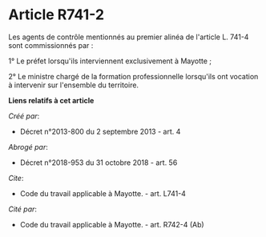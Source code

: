 # Article R741-2

Les agents de contrôle mentionnés au premier alinéa de l'article L. 741-4 sont commissionnés par : 

1° Le préfet lorsqu'ils interviennent exclusivement à Mayotte ; 

2° Le ministre chargé de la formation professionnelle lorsqu'ils ont vocation à intervenir sur l'ensemble du territoire.

**Liens relatifs à cet article**

_Créé par_:

  - Décret n°2013-800 du 2 septembre 2013 - art. 4

_Abrogé par_:

  - Décret n°2018-953 du 31 octobre 2018 - art. 56

_Cite_:

  - Code du travail applicable à Mayotte. - art. L741-4

_Cité par_:

  - Code du travail applicable à Mayotte. - art. R742-4 (Ab)
